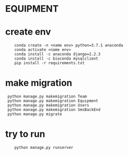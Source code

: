 # EQUIPMENT

# create env

```
    conda create -n <name env> python=3.7.1 anaconda
    conda activate <name env>
    conda install -c anaconda django=2.2.3
    conda install -c bioconda mysqlclient
    pip install -r requirements.txt
```

# make migration

```
 python manage.py makemigration Team
 python manage.py makemigration Equipment
 python manage.py makemigration Users
 python manage.py makemigration SmsBackEnd
 python manage.py migrate

```

# try to run

```
    python manage.py runserver

```
